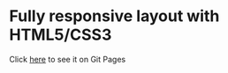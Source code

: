 # Fully responsive layout with HTML5/CSS3
Click [here](https://demiez.github.io/module-html-css/) to see it on Git Pages
